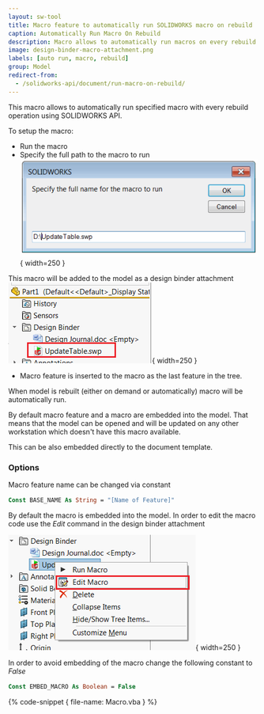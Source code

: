 ```yaml
---
layout: sw-tool
title: Macro feature to automatically run SOLIDWORKS macro on rebuild
caption: Automatically Run Macro On Rebuild
description: Macro allows to automatically run macros on every rebuild using the macro feature and designed binder attachment with SOLIDWORKS API
image: design-binder-macro-attachment.png
labels: [auto run, macro, rebuild]
group: Model
redirect-from:
  - /solidworks-api/document/run-macro-on-rebuild/
---
```

This macro allows to automatically run specified macro with every rebuild operation using SOLIDWORKS API.

To setup the macro:

* Run the macro
* Specify the full path to the macro to run
![Select path to the macro for running](input-macro-file-path.png){ width=250 }

This macro will be added to the model as a design binder attachment
![Macro added as a design binder attachment](design-binder-macro-attachment.png){ width=250 }
* Macro feature is inserted to the macro as the last feature in the tree.

When model is rebuilt (either on demand or automatically) macro will be automatically run.

By default macro feature and a macro are embedded into the model. That means that the model can be opened and will be updated on any other workstation which doesn't have this macro available.

This can be also embedded directly to the document template.

### Options
Macro feature name can be changed via constant

~~~ vb
Const BASE_NAME As String = "[Name of Feature]"
~~~

By default the macro is embedded into the model. In order to edit the macro code use the *Edit* command in the design binder attachment

![Edit embedded macro in the design binder](edit-embeded-macro.png){ width=250 }

In order to avoid embedding of the macro change the following constant to *False*

~~~ vb
Const EMBED_MACRO As Boolean = False
~~~

{% code-snippet { file-name: Macro.vba } %}
